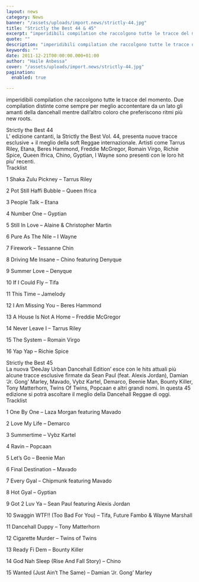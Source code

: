 ```yaml
---
layout: news
category: News
banner: "/assets/uploads/import.news/strictly-44.jpg"
title: "Strictly the Best 44 & 45"
excerpt: "imperidibili compilation che raccolgono tutte le tracce del momento. Due compilation distinte come sempre per meglio accontentare da un lato gli amanti della dancehall mentre dall’altro coloro che preferiscono ritmi più new roots. Strictly the Best 44 L’ edizione cantanti, la Strictly the Best Vol. 44, presenta nuove tracce esclusive + il meglio della soft [&hellip"
quote: ""
description: "imperidibili compilation che raccolgono tutte le tracce del momento. Due compilation distinte come sempre per meglio accontentare da un lato gli amanti della dancehall mentre dall’altro coloro che preferiscono ritmi più new roots. Strictly the Best 44 L’ edizione cantanti, la Strictly the Best Vol. 44, presenta nuove tracce esclusive + il meglio della soft [&hellip"
keywords: ""
date: 2011-12-21T00:00:00.000+01:00
author: "Haile Anbessa"
cover: "/assets/uploads/import.news/strictly-44.jpg"
pagination:
  enabled: true

---
```


imperidibili compilation che raccolgono tutte le tracce del momento. Due compilation distinte come sempre per meglio accontentare da un lato gli amanti della dancehall mentre dall’altro coloro che preferiscono ritmi più new roots.

Strictly the Best 44  
L’ edizione cantanti, la Strictly the Best Vol. 44, presenta nuove tracce esclusive + il meglio della soft Reggae internazionale. Artisti come Tarrus Riley, Etana, Beres Hammond, Freddie McGregor, Romain Virgo, Richie Spice, Queen Ifrica, Chino, Gyptian, I Wayne sono presenti con le loro hit piu’ recenti.  
Tracklist

1 Shaka Zulu Pickney – Tarrus Riley

2 Pot Still Haffi Bubble – Queen Ifrica

3 People Talk – Etana

4 Number One – Gyptian

5 Still In Love – Alaine & Christopher Martin

6 Pure As The Nile – I Wayne

7 Firework – Tessanne Chin

8 Driving Me Insane – Chino featuring Denyque

9 Summer Love – Denyque

10 If I Could Fly – Tifa

11 This Time – Jamelody

12 I Am Missing You – Beres Hammond

13 A House Is Not A Home – Freddie McGregor

14 Never Leave I – Tarrus Riley

15 The System – Romain Virgo

16 Yap Yap – Richie Spice

Strictly the Best 45  
La nuova ‘DeeJay Urban Dancehall Edition’ esce con le hits attuali più alcune tracce esclusive firmate da Sean Paul (feat. Alexis Jordan), Damian ‘Jr. Gong’ Marley, Mavado, Vybz Kartel, Demarco, Beenie Man, Bounty Killer, Tony Matterhorn, Twins Of Twins, Popcaan e altri grandi nomi. In questa 45 edizione si potrà ascoltare il meglio della Dancehall Reggae di oggi.  
Tracklist

1 One By One – Laza Morgan featuring Mavado

2 Love My Life – Demarco

3 Summertime – Vybz Kartel

4 Ravin – Popcaan

5 Let’s Go – Beenie Man

6 Final Destination – Mavado

7 Every Gyal – Chipmunk featuring Mavado

8 Hot Gyal – Gyptian

9 Got 2 Luv Ya – Sean Paul featuring Alexis Jordan

10 Swaggin WTF!! (Too Bad For You) – Tifa, Future Fambo & Wayne Marshall

11 Dancehall Duppy – Tony Matterhorn

12 Cigarette Murder – Twins of Twins

13 Ready Fi Dem – Bounty Killer

14 God Nah Sleep (Rise And Fall Story) – Chino

15 Wanted (Just Ain’t The Same) – Damian ‘Jr. Gong’ Marley